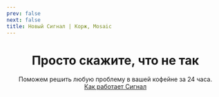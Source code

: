 ```yaml
---
prev: false
next: false
title: Новый Сигнал | Корж, Mosaic
---
```

<div align="center">

# Просто скажите, что не так
Поможем решить любую проблему в вашей кофейне за 24 часа. <br>
<a href="/signals" target="_blank" rel="noopener noreferrer">Как работает Сигнал</a>

</div>

<SignalFormKorzh1 />
